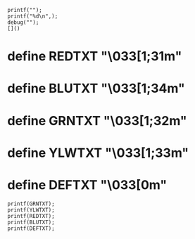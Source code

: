 	printf("");
	printf("%d\n",);
	debug("");
	[]()


# define REDTXT "\033[1;31m"
# define BLUTXT "\033[1;34m"
# define GRNTXT "\033[1;32m"
# define YLWTXT "\033[1;33m"
# define DEFTXT "\033[0m"

	printf(GRNTXT);
	printf(YLWTXT);
	printf(REDTXT);
	printf(BLUTXT);
	printf(DEFTXT);
